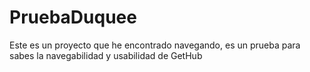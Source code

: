 # PruebaDuquee
Este es un proyecto que he encontrado navegando, es un prueba para sabes la navegabilidad y usabilidad de GetHub
